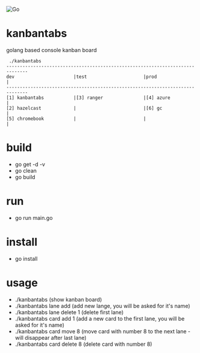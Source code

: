 ![Go](https://github.com/wlanboy/kanbantabs/workflows/Go/badge.svg?branch=master)

# kanbantabs
golang based console kanban board
```
 ./kanbantabs 
------------------------------------------------------------------------------
dev                      |test                     |prod                     |
------------------------------------------------------------------------------
[1] kanbantabs           |[3] ranger               |[4] azure                |
[2] hazelcast            |                         |[6] gc                   |
[5] chromebook           |                         |                         |
```

# build
* go get -d -v
* go clean
* go build

# run
* go run main.go

# install
* go install

# usage
* ./kanbantabs (show kanban board)
* ./kanbantabs lane add (add new lange, you will be asked for it's name)
* ./kanbantabs lane delete 1 (delete first lane)
* ./kanbantabs card add 1 (add a new card to the first lane, you will be asked for it's name)
* ./kanbantabs card move 8 (move card with number 8 to the next lane - will disappear after last lane) 
* ./kanbantabs card delete 8 (delete card with number 8) 

